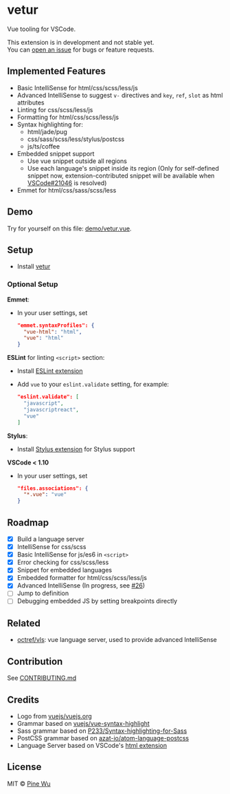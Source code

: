 # vetur

Vue tooling for VSCode.  

This extension is in development and not stable yet.  
You can [open an issue](https://github.com/octref/vetur/issues/new) for bugs or feature requests.

## Implemented Features

- Basic IntelliSense for html/css/scss/less/js
- Advanced IntelliSense to suggest `v-` directives and `key`, `ref`, `slot` as html attributes
- Linting for css/scss/less/js
- Formatting for html/css/scss/less/js
- Syntax highlighting for:
  - html/jade/pug
  - css/sass/scss/less/stylus/postcss
  - js/ts/coffee
- Embedded snippet support
  - Use vue snippet outside all regions
  - Use each language's snippet inside its region (Only for self-defined snippet now, extension-contributed snippet will be available when [VSCode#21046](https://github.com/Microsoft/vscode/issues/21046) is resolved)
- Emmet for html/css/sass/scss/less

## Demo

Try for yourself on this file: [demo/vetur.vue](https://github.com/octref/vetur/blob/master/demo/vetur.vue).

## Setup

- Install [vetur](https://marketplace.visualstudio.com/items?itemName=octref.vetur)

### Optional Setup

**Emmet**:

- In your user settings, set

  ```json
  "emmet.syntaxProfiles": {
    "vue-html": "html",
    "vue": "html"
  }
  ```

**ESLint** for linting `<script>` section:

- Install [ESLint extension](https://marketplace.visualstudio.com/items?itemName=dbaeumer.vscode-eslint)
- Add `vue` to your `eslint.validate` setting, for example:

  ```json
  "eslint.validate": [
    "javascript",
    "javascriptreact",
    "vue"
  ]
  ```

**Stylus**:

- Install [Stylus extension](https://marketplace.visualstudio.com/items?itemName=sysoev.language-stylus) for Stylus support

**VSCode < 1.10**

- In your user settings, set

  ```json
  "files.associations": {
    "*.vue": "vue"
  }
  ```

## Roadmap

- [x] Build a language server
- [x] IntelliSense for css/scss
- [x] Basic IntelliSense for js/es6 in `<script>`
- [x] Error checking for css/scss/less
- [x] Snippet for embedded languages
- [x] Embedded formatter for html/css/scss/less/js
- [x] Advanced IntelliSense (In progress, see [#26](https://github.com/octref/vetur/issues/26))
- [ ] Jump to definition
- [ ] Debugging embedded JS by setting breakpoints directly

## Related

- [octref/vls](https://github.com/octref/vls): vue language server, used to provide advanced IntelliSense

## Contribution

See [CONTRIBUTING.md](https://github.com/octref/vetur/blob/master/CONTRIBUTING.md)

## Credits

- Logo from [vuejs/vuejs.org](https://github.com/vuejs/vuejs.org)
- Grammar based on [vuejs/vue-syntax-highlight](https://github.com/vuejs/vue-syntax-highlight)
- Sass grammar based on [P233/Syntax-highlighting-for-Sass](https://github.com/P233/Syntax-highlighting-for-Sass)
- PostCSS grammar based on [azat-io/atom-language-postcss](https://github.com/azat-io/atom-language-postcss)
- Language Server based on VSCode's [html extension](https://github.com/Microsoft/vscode/tree/master/extensions/html)

## License

MIT © [Pine Wu](https://github.com/octref) 
